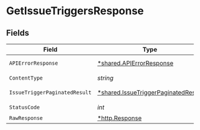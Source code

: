 # GetIssueTriggersResponse


## Fields

| Field                                                                                     | Type                                                                                      | Required                                                                                  | Description                                                                               |
| ----------------------------------------------------------------------------------------- | ----------------------------------------------------------------------------------------- | ----------------------------------------------------------------------------------------- | ----------------------------------------------------------------------------------------- |
| `APIErrorResponse`                                                                        | [*shared.APIErrorResponse](../../models/shared/apierrorresponse.md)                       | :heavy_minus_sign:                                                                        | Bad Request                                                                               |
| `ContentType`                                                                             | *string*                                                                                  | :heavy_check_mark:                                                                        | N/A                                                                                       |
| `IssueTriggerPaginatedResult`                                                             | [*shared.IssueTriggerPaginatedResult](../../models/shared/issuetriggerpaginatedresult.md) | :heavy_minus_sign:                                                                        | List of issue triggers                                                                    |
| `StatusCode`                                                                              | *int*                                                                                     | :heavy_check_mark:                                                                        | N/A                                                                                       |
| `RawResponse`                                                                             | [*http.Response](https://pkg.go.dev/net/http#Response)                                    | :heavy_minus_sign:                                                                        | N/A                                                                                       |